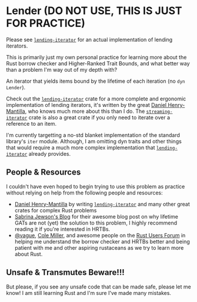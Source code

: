 # Lender (DO NOT USE, THIS IS JUST FOR PRACTICE)

Please see [`lending-iterator`] for an actual implementation of lending iterators.

This is primarily just my own personal practice for learning more about the Rust borrow checker and Higher-Ranked Trait Bounds,
and what better way than a problem I'm way out of my depth with?

An iterator that yields items bound by the lifetime of each iteration (no `dyn Lender`).

Check out the [`lending-iterator`] crate for a more complete and ergonomic implementation of lending iterators,
it's written by the great [Daniel Henry-Mantilla][1], who knows much more about this than I do. The [`streaming-iterator`] crate is also a great crate if you only need to iterate over a reference to an item.

I'm currently targetting a no-std blanket implementation of the standard library's `iter` module.
Although, I am omitting dyn traits and other things that would require a much more complex implementation that [`lending-iterator`] already provides.

## People & Resources

I couldn't have even hoped to begin trying to use this problem
as practice without relying on help from the following people and resources:

- [Daniel Henry-Mantilla][1] by writing [`lending-iterator`] and many other great crates for complex Rust problems
- [Sabrina Jewson's Blog](https://sabrinajewson.org/blog/the-better-alternative-to-lifetime-gats) for their awesome
blog post on why lifetime GATs are not (yet) the solution to this problem, I highly recommend reading it if you're interested in HRTBs.
- [@vague](https://users.rust-lang.org/u/vague), [Cole Miller](https://users.rust-lang.org/u/cole-miller),
and awesome people on the [Rust Users Forum](https://users.rust-lang.org/) in helping me understand the borrow checker and HRTBs better
and being patient with me and other aspiring rustaceans as we try to learn more about Rust.

<!-- markdownlint-disable MD026 -->
## Unsafe & Transmutes Beware!!!

But please, if you see any unsafe code that can be made safe, please let me know! I am still learning Rust and I'm sure I've made many mistakes.

[1]: https://github.com/danielhenrymantilla
[`lending-iterator`]: https://crates.io/crate/lending-iterator
[`streaming-iterator`]: https://crates.io/crates/streaming-iterator
